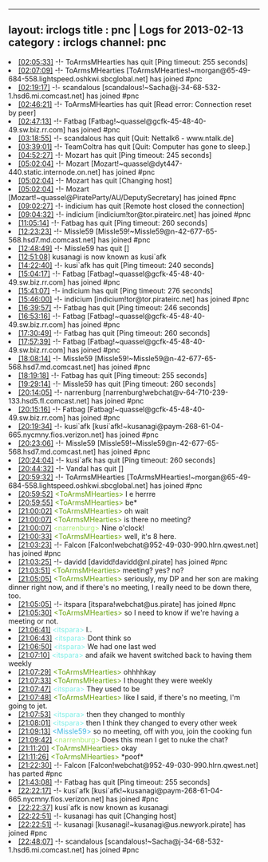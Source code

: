 
---
layout: irclogs
title : pnc | Logs for 2013-02-13
category : irclogs
channel: pnc
---
<li class="logitem"><a href="#02:05:33" name="02:05:33" class="time">[02:05:33]</a> -!- <span class="quit">ToArmsMHearties</span> has quit [Ping timeout: 255 seconds] </li>
<li class="logitem"><a href="#02:07:09" name="02:07:09" class="time">[02:07:09]</a> -!- <span class="join">ToArmsMHearties</span> [ToArmsMHearties!~morgan@65-49-684-558.lightspeed.oshkwi.sbcglobal.net] has joined #pnc </li>
<li class="logitem"><a href="#02:19:17" name="02:19:17" class="time">[02:19:17]</a> -!- <span class="join">scandalous</span> [scandalous!~Sacha@j-34-68-532-1.hsd6.mi.comcast.net] has joined #pnc </li>
<li class="logitem"><a href="#02:46:21" name="02:46:21" class="time">[02:46:21]</a> -!- <span class="quit">ToArmsMHearties</span> has quit [Read error: Connection reset by peer] </li>
<li class="logitem"><a href="#02:47:13" name="02:47:13" class="time">[02:47:13]</a> -!- <span class="join">Fatbag</span> [Fatbag!~quassel@gcfk-45-48-40-49.sw.biz.rr.com] has joined #pnc </li>
<li class="logitem"><a href="#03:18:55" name="03:18:55" class="time">[03:18:55]</a> -!- <span class="quit">scandalous</span> has quit [Quit: Nettalk6 - www.ntalk.de] </li>
<li class="logitem"><a href="#03:39:01" name="03:39:01" class="time">[03:39:01]</a> -!- <span class="quit">TeamColtra</span> has quit [Quit: Computer has gone to sleep.] </li>
<li class="logitem"><a href="#04:52:27" name="04:52:27" class="time">[04:52:27]</a> -!- <span class="quit">Mozart</span> has quit [Ping timeout: 245 seconds] </li>
<li class="logitem"><a href="#05:02:04" name="05:02:04" class="time">[05:02:04]</a> -!- <span class="join">Mozart</span> [Mozart!~quassel@dyt447-440.static.internode.on.net] has joined #pnc </li>
<li class="logitem"><a href="#05:02:04" name="05:02:04" class="time">[05:02:04]</a> -!- <span class="quit">Mozart</span> has quit [Changing host] </li>
<li class="logitem"><a href="#05:02:04" name="05:02:04" class="time">[05:02:04]</a> -!- <span class="join">Mozart</span> [Mozart!~quassel@PirateParty/AU/DeputySecretary] has joined #pnc </li>
<li class="logitem"><a href="#09:02:27" name="09:02:27" class="time">[09:02:27]</a> -!- <span class="quit">indicium</span> has quit [Remote host closed the connection] </li>
<li class="logitem"><a href="#09:04:32" name="09:04:32" class="time">[09:04:32]</a> -!- <span class="join">indicium</span> [indicium!tor@tor.pirateirc.net] has joined #pnc </li>
<li class="logitem"><a href="#11:05:14" name="11:05:14" class="time">[11:05:14]</a> -!- <span class="quit">Fatbag</span> has quit [Ping timeout: 260 seconds] </li>
<li class="logitem"><a href="#12:23:23" name="12:23:23" class="time">[12:23:23]</a> -!- <span class="join">Missle59</span> [Missle59!~Missle59@n-42-677-65-568.hsd7.md.comcast.net] has joined #pnc </li>
<li class="logitem"><a href="#12:48:49" name="12:48:49" class="time">[12:48:49]</a> -!- <span class="quit">Missle59</span> has quit [] </li>
<li class="logitem"><a href="#12:51:08" name="12:51:08" class="time">[12:51:08]</a> <span class="nick">kusanagi</span> is now known as <span class="nick">kusi`afk</span> </li>
<li class="logitem"><a href="#14:22:40" name="14:22:40" class="time">[14:22:40]</a> -!- <span class="quit">kusi`afk</span> has quit [Ping timeout: 240 seconds] </li>
<li class="logitem"><a href="#15:04:17" name="15:04:17" class="time">[15:04:17]</a> -!- <span class="join">Fatbag</span> [Fatbag!~quassel@gcfk-45-48-40-49.sw.biz.rr.com] has joined #pnc </li>
<li class="logitem"><a href="#15:41:07" name="15:41:07" class="time">[15:41:07]</a> -!- <span class="quit">indicium</span> has quit [Ping timeout: 276 seconds] </li>
<li class="logitem"><a href="#15:46:00" name="15:46:00" class="time">[15:46:00]</a> -!- <span class="join">indicium</span> [indicium!tor@tor.pirateirc.net] has joined #pnc </li>
<li class="logitem"><a href="#16:39:57" name="16:39:57" class="time">[16:39:57]</a> -!- <span class="quit">Fatbag</span> has quit [Ping timeout: 246 seconds] </li>
<li class="logitem"><a href="#16:53:16" name="16:53:16" class="time">[16:53:16]</a> -!- <span class="join">Fatbag</span> [Fatbag!~quassel@gcfk-45-48-40-49.sw.biz.rr.com] has joined #pnc </li>
<li class="logitem"><a href="#17:30:49" name="17:30:49" class="time">[17:30:49]</a> -!- <span class="quit">Fatbag</span> has quit [Ping timeout: 260 seconds] </li>
<li class="logitem"><a href="#17:57:39" name="17:57:39" class="time">[17:57:39]</a> -!- <span class="join">Fatbag</span> [Fatbag!~quassel@gcfk-45-48-40-49.sw.biz.rr.com] has joined #pnc </li>
<li class="logitem"><a href="#18:08:14" name="18:08:14" class="time">[18:08:14]</a> -!- <span class="join">Missle59</span> [Missle59!~Missle59@n-42-677-65-568.hsd7.md.comcast.net] has joined #pnc </li>
<li class="logitem"><a href="#18:19:18" name="18:19:18" class="time">[18:19:18]</a> -!- <span class="quit">Fatbag</span> has quit [Ping timeout: 255 seconds] </li>
<li class="logitem"><a href="#19:29:14" name="19:29:14" class="time">[19:29:14]</a> -!- <span class="quit">Missle59</span> has quit [Ping timeout: 260 seconds] </li>
<li class="logitem"><a href="#20:14:05" name="20:14:05" class="time">[20:14:05]</a> -!- <span class="join">narrenburg</span> [narrenburg!webchat@v-64-710-239-133.hsd5.fl.comcast.net] has joined #pnc </li>
<li class="logitem"><a href="#20:15:16" name="20:15:16" class="time">[20:15:16]</a> -!- <span class="join">Fatbag</span> [Fatbag!~quassel@gcfk-45-48-40-49.sw.biz.rr.com] has joined #pnc </li>
<li class="logitem"><a href="#20:19:34" name="20:19:34" class="time">[20:19:34]</a> -!- <span class="join">kusi`afk</span> [kusi`afk!~kusanagi@paym-268-61-04-665.nycmny.fios.verizon.net] has joined #pnc </li>
<li class="logitem"><a href="#20:23:06" name="20:23:06" class="time">[20:23:06]</a> -!- <span class="join">Missle59</span> [Missle59!~Missle59@n-42-677-65-568.hsd7.md.comcast.net] has joined #pnc </li>
<li class="logitem"><a href="#20:24:04" name="20:24:04" class="time">[20:24:04]</a> -!- <span class="quit">kusi`afk</span> has quit [Ping timeout: 260 seconds] </li>
<li class="logitem"><a href="#20:44:32" name="20:44:32" class="time">[20:44:32]</a> -!- <span class="quit">Vandal</span> has quit [] </li>
<li class="logitem"><a href="#20:59:32" name="20:59:32" class="time">[20:59:32]</a> -!- <span class="join">ToArmsMHearties</span> [ToArmsMHearties!~morgan@65-49-684-558.lightspeed.oshkwi.sbcglobal.net] has joined #pnc </li>
<li class="logitem"><a href="#20:59:52" name="20:59:52" class="time">[20:59:52]</a> <span class="person" style="color:#66a00c">&lt;ToArmsMHearties&gt;</span> I e herrre </li>
<li class="logitem"><a href="#20:59:55" name="20:59:55" class="time">[20:59:55]</a> <span class="person" style="color:#66a00c">&lt;ToArmsMHearties&gt;</span> be* </li>
<li class="logitem"><a href="#21:00:02" name="21:00:02" class="time">[21:00:02]</a> <span class="person" style="color:#66a00c">&lt;ToArmsMHearties&gt;</span> oh wait </li>
<li class="logitem"><a href="#21:00:07" name="21:00:07" class="time">[21:00:07]</a> <span class="person" style="color:#66a00c">&lt;ToArmsMHearties&gt;</span> is there no meeting? </li>
<li class="logitem"><a href="#21:00:07" name="21:00:07" class="time">[21:00:07]</a> <span class="person" style="color:#a8ec6e">&lt;narrenburg&gt;</span> Nine o'clock! </li>
<li class="logitem"><a href="#21:00:33" name="21:00:33" class="time">[21:00:33]</a> <span class="person" style="color:#66a00c">&lt;ToArmsMHearties&gt;</span> well, it's 8 here. </li>
<li class="logitem"><a href="#21:03:23" name="21:03:23" class="time">[21:03:23]</a> -!- <span class="join">Falcon</span> [Falcon!webchat@952-49-030-990.hlrn.qwest.net] has joined #pnc </li>
<li class="logitem"><a href="#21:03:25" name="21:03:25" class="time">[21:03:25]</a> -!- <span class="join">davidd</span> [davidd!davidd@nl.pirate] has joined #pnc </li>
<li class="logitem"><a href="#21:03:51" name="21:03:51" class="time">[21:03:51]</a> <span class="person" style="color:#66a00c">&lt;ToArmsMHearties&gt;</span> meeting? yes? no? </li>
<li class="logitem"><a href="#21:05:05" name="21:05:05" class="time">[21:05:05]</a> <span class="person" style="color:#66a00c">&lt;ToArmsMHearties&gt;</span> seriously, my DP and her son are making dinner right now, and if there's no meeting, I really need to be down there, too. </li>
<li class="logitem"><a href="#21:05:05" name="21:05:05" class="time">[21:05:05]</a> -!- <span class="join">itspara</span> [itspara!webchat@us.pirate] has joined #pnc </li>
<li class="logitem"><a href="#21:05:30" name="21:05:30" class="time">[21:05:30]</a> <span class="person" style="color:#66a00c">&lt;ToArmsMHearties&gt;</span> so I need to know if we're having a meeting or not. </li>
<li class="logitem"><a href="#21:06:41" name="21:06:41" class="time">[21:06:41]</a> <span class="person" style="color:#7deee6">&lt;itspara&gt;</span> I.. </li>
<li class="logitem"><a href="#21:06:43" name="21:06:43" class="time">[21:06:43]</a> <span class="person" style="color:#7deee6">&lt;itspara&gt;</span> Dont think so </li>
<li class="logitem"><a href="#21:06:50" name="21:06:50" class="time">[21:06:50]</a> <span class="person" style="color:#7deee6">&lt;itspara&gt;</span> We had one last wed </li>
<li class="logitem"><a href="#21:07:10" name="21:07:10" class="time">[21:07:10]</a> <span class="person" style="color:#7deee6">&lt;itspara&gt;</span> and afaik we havent switched back to having them weekly </li>
<li class="logitem"><a href="#21:07:29" name="21:07:29" class="time">[21:07:29]</a> <span class="person" style="color:#66a00c">&lt;ToArmsMHearties&gt;</span> ohhhhkay </li>
<li class="logitem"><a href="#21:07:33" name="21:07:33" class="time">[21:07:33]</a> <span class="person" style="color:#66a00c">&lt;ToArmsMHearties&gt;</span> I thought they were weekly </li>
<li class="logitem"><a href="#21:07:47" name="21:07:47" class="time">[21:07:47]</a> <span class="person" style="color:#7deee6">&lt;itspara&gt;</span> They used to be </li>
<li class="logitem"><a href="#21:07:48" name="21:07:48" class="time">[21:07:48]</a> <span class="person" style="color:#66a00c">&lt;ToArmsMHearties&gt;</span> like I said, if there's no meeting, I'm going to jet. </li>
<li class="logitem"><a href="#21:07:53" name="21:07:53" class="time">[21:07:53]</a> <span class="person" style="color:#7deee6">&lt;itspara&gt;</span> then they changed to monthly </li>
<li class="logitem"><a href="#21:08:01" name="21:08:01" class="time">[21:08:01]</a> <span class="person" style="color:#7deee6">&lt;itspara&gt;</span> then I think they changed to every other week </li>
<li class="logitem"><a href="#21:09:13" name="21:09:13" class="time">[21:09:13]</a> <span class="person" style="color:#40b8e3">&lt;Missle59&gt;</span> so no meeting, off with you, join the cooking fun </li>
<li class="logitem"><a href="#21:09:42" name="21:09:42" class="time">[21:09:42]</a> <span class="person" style="color:#a8ec6e">&lt;narrenburg&gt;</span> Does this mean I get to nuke the chat? </li>
<li class="logitem"><a href="#21:11:20" name="21:11:20" class="time">[21:11:20]</a> <span class="person" style="color:#66a00c">&lt;ToArmsMHearties&gt;</span> okay </li>
<li class="logitem"><a href="#21:11:26" name="21:11:26" class="time">[21:11:26]</a> <span class="person" style="color:#66a00c">&lt;ToArmsMHearties&gt;</span> *poof* </li>
<li class="logitem"><a href="#21:22:30" name="21:22:30" class="time">[21:22:30]</a> -!- <span class="part">Falcon</span> [Falcon!webchat@952-49-030-990.hlrn.qwest.net] has parted #pnc </li>
<li class="logitem"><a href="#21:43:08" name="21:43:08" class="time">[21:43:08]</a> -!- <span class="quit">Fatbag</span> has quit [Ping timeout: 255 seconds] </li>
<li class="logitem"><a href="#22:22:17" name="22:22:17" class="time">[22:22:17]</a> -!- <span class="join">kusi`afk</span> [kusi`afk!~kusanagi@paym-268-61-04-665.nycmny.fios.verizon.net] has joined #pnc </li>
<li class="logitem"><a href="#22:22:37" name="22:22:37" class="time">[22:22:37]</a> <span class="nick">kusi`afk</span> is now known as <span class="nick">kusanagi</span> </li>
<li class="logitem"><a href="#22:22:51" name="22:22:51" class="time">[22:22:51]</a> -!- <span class="quit">kusanagi</span> has quit [Changing host] </li>
<li class="logitem"><a href="#22:22:51" name="22:22:51" class="time">[22:22:51]</a> -!- <span class="join">kusanagi</span> [kusanagi!~kusanagi@us.newyork.pirate] has joined #pnc </li>
<li class="logitem"><a href="#22:48:07" name="22:48:07" class="time">[22:48:07]</a> -!- <span class="join">scandalous</span> [scandalous!~Sacha@j-34-68-532-1.hsd6.mi.comcast.net] has joined #pnc </li>


